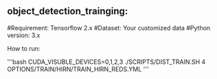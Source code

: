 ## object_detection_trainging: 

#Requirement: Tensorflow 2.x 
#Dataset: Your customized data 
#Python version: 3.x  

How to run:

'''bash
CUDA_VISUBLE_DEVICES=0,1,2,3 ./SCRIPTS/DIST_TRAIN.SH 4 OPTIONS/TRAIN/HIRN/TRAIN_HIRN_REDS.YML
'''
